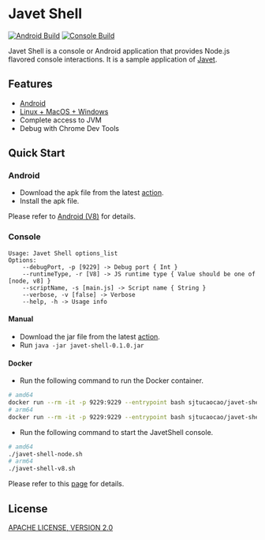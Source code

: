 # Javet Shell

[![Android Build](https://github.com/caoccao/JavetShell/actions/workflows/android_build.yml/badge.svg)](https://github.com/caoccao/JavetShell/actions/workflows/android_build.yml) [![Console Build](https://github.com/caoccao/JavetShell/actions/workflows/console_build.yml/badge.svg)](https://github.com/caoccao/JavetShell/actions/workflows/console_build.yml)

Javet Shell is a console or Android application that provides Node.js flavored console interactions. It is a sample application of [Javet](https://github.com/caoccao/Javet).

## Features

- [Android](android)
- [Linux + MacOS + Windows](console)
- Complete access to JVM
- Debug with Chrome Dev Tools

## Quick Start

### Android

- Download the apk file from the latest [action](https://github.com/caoccao/JavetShell/actions/workflows/android_build.yml).
- Install the apk file.

Please refer to [Android (V8)](android_v8) for details.

### Console

```shell
Usage: Javet Shell options_list
Options:
    --debugPort, -p [9229] -> Debug port { Int }
    --runtimeType, -r [V8] -> JS runtime type { Value should be one of [node, v8] }
    --scriptName, -s [main.js] -> Script name { String }
    --verbose, -v [false] -> Verbose
    --help, -h -> Usage info
```

#### Manual

- Download the jar file from the latest [action](https://github.com/caoccao/JavetShell/actions/workflows/console_build.yml).
- Run `java -jar javet-shell-0.1.0.jar`

#### Docker

- Run the following command to run the Docker container.

```sh
# amd64
docker run --rm -it -p 9229:9229 --entrypoint bash sjtucaocao/javet-shell:amd64-latest
# arm64
docker run --rm -it -p 9229:9229 --entrypoint bash sjtucaocao/javet-shell:arm64-latest
```

- Run the following command to start the JavetShell console.

```sh
# amd64
./javet-shell-node.sh
# arm64
./javet-shell-v8.sh
```

Please refer to this [page](console) for details.

## License

[APACHE LICENSE, VERSION 2.0](LICENSE)
